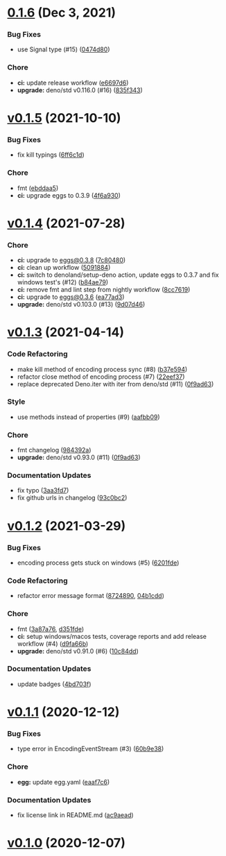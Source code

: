 # [0.1.6](https://github.com/c4spar/deno-fast-forward/compare/0.1.5...0.1.6) (Dec 3, 2021)

### Bug Fixes

- use Signal type (#15)
  ([0474d80](https://github.com/c4spar/deno-fast-forward/commit/0474d80))

### Chore

- **ci:** update release workflow
  ([e6697d6](https://github.com/c4spar/deno-fast-forward/commit/e6697d6))
- **upgrade:** deno/std v0.116.0 (#16)
  ([835f343](https://github.com/c4spar/deno-fast-forward/commit/835f343))

# [v0.1.5](https://github.com/c4spar/deno-fast-forward/compare/0.1.4...0.1.5) (2021-10-10)

### Bug Fixes

- fix kill typings
  ([6ff6c1d](https://github.com/c4spar/deno-fast-forward/commit/6ff6c1d))

### Chore

- fmt ([ebddaa5](https://github.com/c4spar/deno-fast-forward/commit/ebddaa5))
- **ci:** upgrade eggs to 0.3.9
  ([4f6a930](https://github.com/c4spar/deno-fast-forward/commit/4f6a930))

# [v0.1.4](https://github.com/c4spar/deno-fast-forward/compare/0.1.3...v0.1.4) (2021-07-28)

### Chore

- **ci:** upgrade to eggs@0.3.8
  ([7c80480](https://github.com/c4spar/deno-fast-forward/commit/7c80480))
- **ci:** clean up workflow
  ([5091884](https://github.com/c4spar/deno-fast-forward/commit/5091884))
- **ci:** switch to denoland/setup-deno action, update eggs to 0.3.7 and fix
  windows test's (#12)
  ([b84ae79](https://github.com/c4spar/deno-fast-forward/commit/b84ae79))
- **ci:** remove fmt and lint step from nightly workflow
  ([8cc7619](https://github.com/c4spar/deno-fast-forward/commit/8cc7619))
- **ci:** upgrade to eggs@0.3.6
  ([ea77ad3](https://github.com/c4spar/deno-fast-forward/commit/ea77ad3))
- **upgrade:** deno/std v0.103.0 (#13)
  ([9d07d46](https://github.com/c4spar/deno-fast-forward/commit/9d07d46))

# [v0.1.3](https://github.com/c4spar/deno-fast-forward/compare/0.1.2...0.1.3) (2021-04-14)

### Code Refactoring

- make kill method of encoding process sync (#8)
  ([b37e594](https://github.com/c4spar/deno-fast-forward/commit/b37e594))
- refactor close method of encoding process (#7)
  ([22eef37](https://github.com/c4spar/deno-fast-forward/commit/22eef37))
- replace deprecated Deno.iter with iter from deno/std (#11)
  ([0f9ad63](https://github.com/c4spar/deno-fast-forward/commit/0f9ad63))

### Style

- use methods instead of properties (#9)
  ([aafbb09](https://github.com/c4spar/deno-fast-forward/commit/aafbb09))

### Chore

- fmt changelog
  ([984392a](https://github.com/c4spar/deno-fast-forward/commit/984392a))
- **upgrade:** deno/std v0.93.0 (#11)
  ([0f9ad63](https://github.com/c4spar/deno-fast-forward/commit/0f9ad63))

### Documentation Updates

- fix typo
  ([3aa3fd7](https://github.com/c4spar/deno-fast-forward/commit/3aa3fd7))
- fix github urls in changelog
  ([93c0bc2](https://github.com/c4spar/deno-fast-forward/commit/93c0bc2))

# [v0.1.2](https://github.com/c4spar/deno-fast-forward/compare/0.1.1...0.1.2) (2021-03-29)

### Bug Fixes

- encoding process gets stuck on windows (#5)
  ([6201fde](https://github.com/c4spar/deno-fast-forward/commit/6201fde))

### Code Refactoring

- refactor error message format
  ([8724890](https://github.com/c4spar/deno-fast-forward/commit/8724890),
  [04b1cdd](https://github.com/c4spar/deno-fast-forward/commit/04b1cdd))

### Chore

- fmt ([3a87a76](https://github.com/c4spar/deno-fast-forward/commit/3a87a76),
  [d351fde](https://github.com/c4spar/deno-fast-forward/commit/d351fde))
- **ci:** setup windows/macos tests, coverage reports and add release workflow
  (#4) ([d9fa66b](https://github.com/c4spar/deno-fast-forward/commit/d9fa66b))
- **upgrade:** deno/std v0.91.0 (#6)
  ([10c84dd](https://github.com/c4spar/deno-fast-forward/commit/10c84dd))

### Documentation Updates

- update badges
  ([4bd703f](https://github.com/c4spar/deno-fast-forward/commit/4bd703f))

# [v0.1.1](https://github.com/c4spar/deno-fast-forward/compare/0.1.0...60b9e38) (2020-12-12)

### Bug Fixes

- type error in EncodingEventStream (#3)
  ([60b9e38](https://github.com/c4spar/deno-fast-forward/commit/60b9e38))

### Chore

- **egg:** update egg.yaml
  ([eaaf7c6](https://github.com/c4spar/deno-fast-forward/commit/eaaf7c6))

### Documentation Updates

- fix license link in README.md
  ([ac9aead](https://github.com/c4spar/deno-fast-forward/commit/ac9aead))

# [v0.1.0](https://github.com/c4spar/deno-fast-forward/compare/a4660e0...v0.1.0) (2020-12-07)
